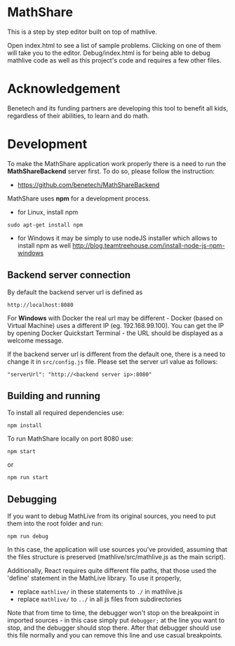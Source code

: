 # MathShare 
This is a step by step editor built on top of mathlive. 

Open index.html to see a list of sample problems. Clicking on one of them will take you to the editor. Debug/index.html is for being able to debug mathlive code as well as this project's code and requires a few other files.

# Acknowledgement
Benetech and its funding partners are developing this tool to benefit all kids, regardless of their abilities, to learn and do math.

# Development
To make the MathShare application work properly there is a need to run the **MathShareBackend** server first. To do so, please follow the instruction: 
* https://github.com/benetech/MathShareBackend

MathShare uses **npm** for a development process. 
* for Linux, install npm 
```
sudo apt-get install npm
```
* for Windows it may be simply to use nodeJS installer which allows to install npm as well
http://blog.teamtreehouse.com/install-node-js-npm-windows

## Backend server connection
By default the backend server url is defined as 
```
http://localhost:8080
```
For **Windows** with Docker the real url may be different - Docker (based on Virtual Machine) uses a different IP (eg. 192.168.99.100). You can get the IP by opening Docker Quickstart Terminal - the URL should be displayed as a welcome message. 

If the backend server url is different from the default one, there is a need to change it in ```src/config.js``` file. Please set the server url value as follows:
```
"serverUrl": "http://<backend server ip>:8080"
```
## Building and running 
To install all required dependencies use: 
```
npm install
``` 
To run MathShare locally on port 8080 use: 
```
npm start
``` 
or 
```
npm run start
```

## Debugging
If you want to debug MathLive from its original sources, you need to put them into the root folder and run: 
```
npm run debug
```
In this case, the application will use sources you've provided, assuming that the files structure is preserved (mathlive/src/mathlive.js as the main script). 

Additionally, React requires quite different file paths, that those used the 'define' statement in the MathLive library. To use it properly, 
* replace ```mathlive/``` in these statements to ```./``` in mathlive.js 
* replace ```mathlive/``` to ```../``` in all js files from subdirectories

Note that from time to time, the debugger won't stop on the breakpoint in imported sources - in this case simply put ```debugger;``` at the line you want to stop, and the debugger should stop there. After that debugger should use this file normally and you can remove this line and use casual breakpoints.
